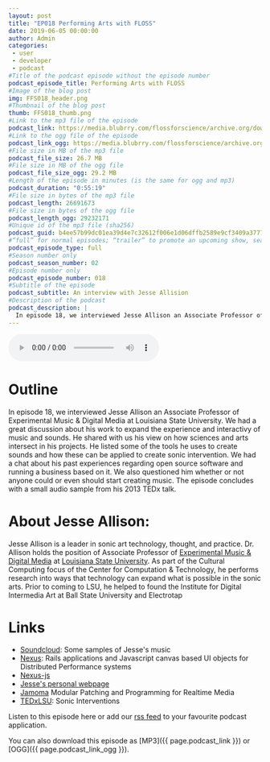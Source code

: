 ```yaml
---
layout: post
title: "EP018 Performing Arts with FLOSS"
date: 2019-06-05 00:00:00
author: Admin
categories: 
 - user
 - developer
 - podcast
#Title of the podcast episode without the episode number
podcast_episode_title: Performing Arts with FLOSS
#Image of the blog post
img: FFS018_header.png
#Thumbnail of the blog post
thumb: FFS018_thumb.png
#Link to the mp3 file of the episode
podcast_link: https://media.blubrry.com/flossforscience/archive.org/download/FLOSSforscienceEP018JesseAllisson/FLOSSforscience_EP018_Jesse_Allisson.mp3
#Link to the ogg file of the episode
podcast_link_ogg: https://media.blubrry.com/flossforscience/archive.org/download/FLOSSforscienceEP018JesseAllisson/FLOSSforscience_EP018_Jesse_Allisson.ogg
#File size in MB of the mp3 file
podcast_file_size: 26.7 MB
#File size in MB of the ogg file
podcast_file_size_ogg: 29.2 MB
#Length of the episode in minutes (is the same for ogg and mp3)
podcast_duration: "0:55:19"
#File size in bytes of the mp3 file
podcast_length: 26691673
#File size in bytes of the ogg file
podcast_length_ogg: 29232171
#Unique id of the mp3 file (sha256)
podcast_guid: b4ee57b99dc01ea39d4e7c32612f006e1d06dffb2589e9cf3409a3777ee9fbc5
#“full” for normal episodes; “trailer” to promote an upcoming show, season, or episode; or “bonus” for extra content related to a show, season, or episode.
podcast_episode_type: full
#Season number only
podcast_season_number: 02
#Episode number only
podcast_episode_number: 018
#Subtitle of the episode 
podcast_subtitle: An interview with Jesse Allision
#Description of the podcast
podcast_description: |
  In episode 18, we interviewed Jesse Allison an Associate Professor of Experimental Music and Digital Media at Louisiana State University. We had a great discussion about his work to expand the experience and interactivy of music and sounds. He shared with us his view on how sciences and arts intersect in his projects. He listed some of the tools he uses to create sounds and how these can be applied to create sonic intervention. We had a chat about his past experiences regarding open source software and running a business based on it. We also questioned him whether or not anyone could or even should start creating music. The episode concludes with a small audio sample from his 2013 TEDx talk.  
---
```


<audio controls>
  <source src="{{ page.podcast_link_ogg }}" type="audio/ogg">
  <source src="{{ page.podcast_link }}" type="audio/mpeg">
Your browser does not support the audio element.
</audio>

# Outline

In episode 18, we interviewed Jesse Allison an Associate Professor of Experimental Music & Digital Media at Louisiana State University. We had a great discussion about his work to expand the experience and interactivy of music and sounds. He shared with us his view on how sciences and arts intersect in his projects. He listed some of the tools he uses to create sounds and how these can be applied to create sonic intervention. We had a chat about his past experiences regarding open source software and running a business based on it. We also questioned him whether or not anyone could or even should start creating music. The episode concludes with a small audio sample from his 2013 TEDx talk. 

# About Jesse Allison: 

Jesse Allison is a leader in sonic art technology, thought, and practice. Dr. Allison holds the position of Associate Professor of [Experimental Music & Digital Media](https://www.lsu.edu/cmda/music/index.php) at [Louisiana State University](https://www.lsu.edu). As part of the Cultural Computing focus of the Center for Computation & Technology, he performs research into ways that technology can expand what is possible in the sonic arts. Prior to coming to LSU, he helped to found the Institute for Digital Intermedia Art at Ball State University and Electrotap

# Links
* [Soundcloud](https://soundcloud.com/allisonic): Some samples of Jesse's music
* [Nexus](https://nuget.pkg.github.com/jesseallison/NEXUS): Rails applications and Javascript canvas based UI objects for Distributed Performance systems
* [Nexus-js](https://github.com/nexus-js)
* [Jesse's personal webpage](http://allisonic.com/)
* [Jamoma](http://jamoma.org/) Modular Patching and Programming for Realtime Media
* [TEDxLSU](https://www.youtube.com/watch?v=YXNO9N98rHc): Sonic Interventions

Listen to this episode here or add our [rss feed](https://flossforscience.com/feed.xml) to your favourite podcast application. 

You can also download this episode as [MP3]({{ page.podcast_link }}) or [OGG]({{ page.podcast_link_ogg }}). 
